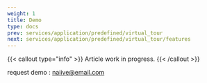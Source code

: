 ```yaml
---
weight: 1
title: Demo
type: docs
prev: services/application/predefined/virtual_tour
next: services/application/predefined/virtual_tour/features
---
```


{{< callout type="info" >}}
  Article work in progress.
{{< /callout >}}

request demo : <naiive@email.com>
